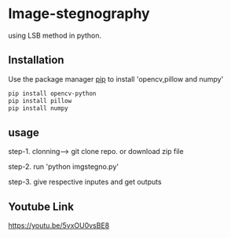 # Image-stegnography
using LSB method in python.

## Installation 
Use the package manager [pip](https://pip.pypa.io/en/stable/) to install 'opencv,pillow and numpy'
```bash
pip install opencv-python
pip install pillow
pip install numpy
```
## usage

step-1. clonning--> git clone repo. or download zip file  

step-2. run 'python imgstegno.py'

step-3. give respective inputes and get outputs

## Youtube Link
   https://youtu.be/5vxOU0vsBE8

